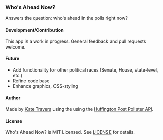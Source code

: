 ### Who's Ahead Now?

Answers the question: who's ahead in the polls right now?

#### Development/Contribution

This app is a work in progress. General feedback and pull requests welcome.

#### Future

- Add functionality for other political races (Senate, House, state-level, etc.)
- Refine code base
- Enhance graphics, CSS-styling

#### Author

Made by [Kate Travers](http://kate-travers.com) using the using the [Huffington Post Pollster API](http://elections.huffingtonpost.com/pollster/api).

#### License

Who's Ahead Now? is MIT Licensed. See [LICENSE](https://github.com/ktravers/whos-ahead-now/blob/master/LICENSE) for details.